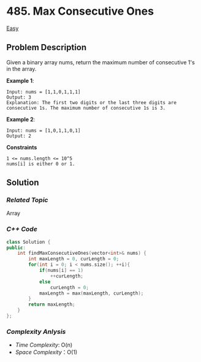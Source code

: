 # 485. Max Consecutive Ones
[Easy](https://leetcode.com/problems/max-consecutive-ones/description/)

## Problem Description

Given a binary array nums, return the maximum number of consecutive 1's in the array.


**Example 1**:
```
Input: nums = [1,1,0,1,1,1]
Output: 3
Explanation: The first two digits or the last three digits are consecutive 1s. The maximum number of consecutive 1s is 3.
```
**Example 2**:
```
Input: nums = [1,0,1,1,0,1]
Output: 2
```


**Constraints**
```
1 <= nums.length <= 10^5
nums[i] is either 0 or 1.
```

## Solution

### _Related Topic_
   Array

### _C++ Code_
```cpp
class Solution {
public:
    int findMaxConsecutiveOnes(vector<int>& nums) {
        int maxLength = 0, curLength = 0;
        for(int i = 0; i < nums.size(); ++i){
            if(nums[i] == 1)
                ++curLength;
            else
                curLength = 0;
            maxLength = max(maxLength, curLength);
        }
        return maxLength;
    }
};
```

### _Complexity Anlysis_
- _Time Complexity_: O(n)
- _Space Complexity_：O(1)
